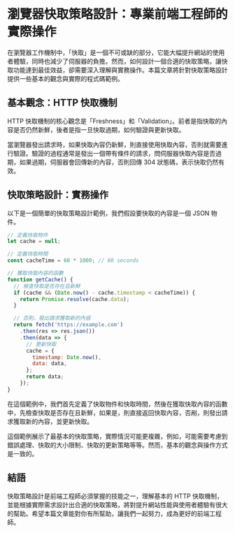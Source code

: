 # 瀏覽器快取策略設計：專業前端工程師的實際操作

在瀏覽器工作機制中，「快取」是一個不可或缺的部分，它能大幅提升網站的使用者體驗，同時也減少了伺服器的負擔。然而，如何設計一個合適的快取策略，讓快取功能達到最佳效益，卻需要深入理解與實務操作。本篇文章將針對快取策略設計提供一些基本的觀念與實際的程式碼範例。

## 基本觀念：HTTP 快取機制

HTTP 快取機制的核心觀念是「Freshness」和「Validation」。前者是指快取的內容是否仍然新鮮，後者是指一旦快取過期，如何驗證與更新快取。

當瀏覽器發出請求時，如果快取內容仍新鮮，則直接使用快取內容，否則就需要進行驗證。驗證的過程通常是發出一個帶有條件的請求，問伺服器快取內容是否過期，如果過期，伺服器會回傳新的內容，否則回傳 304 狀態碼，表示快取仍然有效。

## 快取策略設計：實務操作

以下是一個簡單的快取策略設計範例，我們假設要快取的內容是一個 JSON 物件。

```javascript
// 定義快取物件
let cache = null;

// 定義快取時間
const cacheTime = 60 * 1000; // 60 seconds

// 獲取快取內容的函數
function getCache() {
  // 檢查快取是否存在且新鮮
  if (cache && (Date.now() - cache.timestamp < cacheTime)) {
    return Promise.resolve(cache.data);
  }

  // 否則，發出請求獲取新的內容
  return fetch('https://example.com')
    .then(res => res.json())
    .then(data => {
      // 更新快取
      cache = {
        timestamp: Date.now(),
        data: data,
      };
      return data;
    });
}
```

在這個範例中，我們首先定義了快取物件和快取時間，然後在獲取快取內容的函數中，先檢查快取是否存在且新鮮，如果是，則直接返回快取內容，否剐，則發出請求獲取新的內容，並更新快取。

這個範例展示了最基本的快取策略，實際情況可能更複雜，例如，可能需要考慮到錯誤處理、快取的大小限制、快取的更新策略等等。然而，基本的觀念與操作方式是一致的。

## 結語

快取策略設計是前端工程師必須掌握的技能之一，理解基本的 HTTP 快取機制，並能根據實際需求設計出合適的快取策略，將對提升網站性能與使用者體驗有很大的幫助。希望本篇文章能對你有所幫助，讓我們一起努力，成為更好的前端工程師。